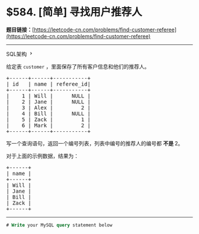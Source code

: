 # $584. [简单] 寻找用户推荐人

**题目链接：**[https://leetcode-cn.com/problems/find-customer-referee](https://leetcode-cn.com/problems/find-customer-referee)

---

<div class="content__1Y2H">
 <div class="sql-schema-wrapper__1jqS">
  <a class="sql-schema-link__1VAC">SQL架构
   <svg viewbox="0 0 24 24" width="1em" height="1em" class="css-1lc17o4-icon">
    <path fill-rule="evenodd" d="M10 6L8.59 7.41 13.17 12l-4.58 4.59L10 18l6-6z"></path>
   </svg></a>
 </div>
 <div class="notranslate">
  <p>给定表&nbsp;<code>customer</code>&nbsp;，里面保存了所有客户信息和他们的推荐人。</p> 
  <pre class="language-text">+------+------+-----------+
| id   | name | referee_id|
+------+------+-----------+
|    1 | Will |      NULL |
|    2 | Jane |      NULL |
|    3 | Alex |         2 |
|    4 | Bill |      NULL |
|    5 | Zack |         1 |
|    6 | Mark |         2 |
+------+------+-----------+
</pre> 
  <p>写一个查询语句，返回一个编号列表，列表中编号的推荐人的编号都&nbsp;<strong>不是 </strong>2。</p> 
  <p>对于上面的示例数据，结果为：</p> 
  <pre class="language-text">+------+
| name |
+------+
| Will |
| Jane |
| Bill |
| Zack |
+------+
</pre> 
 </div>
</div>

---

```sql
# Write your MySQL query statement below
```